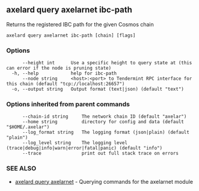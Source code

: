 ## axelard query axelarnet ibc-path

Returns the registered IBC path for the given Cosmos chain

```
axelard query axelarnet ibc-path [chain] [flags]
```

### Options

```
      --height int      Use a specific height to query state at (this can error if the node is pruning state)
  -h, --help            help for ibc-path
      --node string     <host>:<port> to Tendermint RPC interface for this chain (default "tcp://localhost:26657")
  -o, --output string   Output format (text|json) (default "text")
```

### Options inherited from parent commands

```
      --chain-id string     The network chain ID (default "axelar")
      --home string         directory for config and data (default "$HOME/.axelar")
      --log_format string   The logging format (json|plain) (default "plain")
      --log_level string    The logging level (trace|debug|info|warn|error|fatal|panic) (default "info")
      --trace               print out full stack trace on errors
```

### SEE ALSO

* [axelard query axelarnet](axelard_query_axelarnet.md)	 - Querying commands for the axelarnet module

